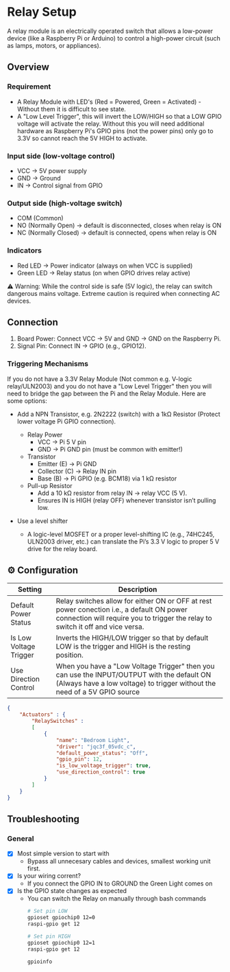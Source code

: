 # Relay Setup
A relay module is an electrically operated switch that allows a low-power device (like a Raspberry Pi or Arduino) to control a high-power circuit (such as lamps, motors, or appliances).


## Overview

### Requirement
- A Relay Module with LED's (Red = Powered, Green = Activated) - Without them it is difficult to see state.
- A "Low Level Trigger", this will invert the LOW/HIGH so that a LOW GPIO voltage will activate the relay. Without this you will need additional hardware as Raspberry Pi's GPIO pins (not the power pins) only go to 3.3V so cannot reach the 5V HIGH to activate.


### Input side (low-voltage control)

- VCC → 5V power supply
- GND → Ground
- IN → Control signal from GPIO

### Output side (high-voltage switch)

- COM (Common)
- NO (Normally Open) → default is disconnected, closes when relay is ON
- NC (Normally Closed) → default is connected, opens when relay is ON

### Indicators
- Red LED → Power indicator (always on when VCC is supplied)
- Green LED → Relay status (on when GPIO drives relay active)

⚠️ Warning: While the control side is safe (5V logic), the relay can switch dangerous mains voltage. Extreme caution is required when connecting AC devices.

## Connection

1. Board Power: Connect VCC → 5V and GND → GND on the Raspberry Pi.
2. Signal Pin: Connect IN → GPIO (e.g., GPIO12).   


### Triggering Mechanisms
If you do not have a 3.3V Relay Module (Not common e.g. V-logic relay/ULN2003) and you do not have a "Low Level Trigger" then you will need to bridge the gap between the Pi and the Relay Module. Here are some options:

- Add a NPN Transistor, e.g. 2N2222 (switch) with a 1kΩ Resistor (Protect lower voltage Pi GPIO connection).
  - Relay Power
    - VCC → Pi 5 V pin
    - GND → Pi GND pin (must be common with emitter!)
  - Transistor
    - Emitter (E) → Pi GND
    - Collector (C) → Relay IN pin
    - Base (B) → Pi GPIO (e.g. BCM18) via 1 kΩ resistor
  - Pull-up Resistor
    - Add a 10 kΩ resistor from relay IN → relay VCC (5 V).
    - Ensures IN is HIGH (relay OFF) whenever transistor isn’t pulling low.
  
- Use a level shifter
  - A logic-level MOSFET or a proper level-shifting IC (e.g., 74HC245, ULN2003 driver, etc.) can translate the Pi’s 3.3 V logic to proper 5 V drive for the relay board.



## ⚙️ Configuration

Setting                         | Description
-------------                   | ---------------
Default Power Status            | Relay switches allow for either ON or OFF at rest power conection i.e., a default ON power connection will require you to trigger the relay to switch it off and vice versa.
Is Low Voltage Trigger          | Inverts the HIGH/LOW trigger so that by default LOW is the trigger and HIGH is the resting position.
Use Direction Control           | When you have a "Low Voltage Trigger" then you can use the INPUT/OUTPUT with the default ON (Always have a low voltage) to trigger without the need of a 5V GPIO source


```json
{
    "Actuators" : {
        "RelaySwitches" : 
        [
            {
                "name": "Bedroom Light",
                "driver": "jqc3f_05vdc_c",
                "default_power_status": "Off",
                "gpio_pin": 12,
                "is_low_voltage_trigger": true,
                "use_direction_control": true
            }
        ]
    }
}
```

## Troubleshooting

### General
- [X] Most simple version to start with
  - Bypass all unnecesary cables and devices, smallest working unit first.
- [X] Is your wiring corrent?
  - If you connect the GPIO IN to GROUND the Green Light comes on
- [X] Is the GPIO state changes as expected
  - You can switch the Relay on manually through bash commands
    ```bash
    # Set pin LOW
    gpioset gpiochip0 12=0
    raspi-gpio get 12

    # Set pin HIGH
    gpioset gpiochip0 12=1
    raspi-gpio get 12

    gpioinfo
    ```

